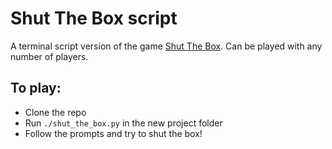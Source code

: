 # Shut The Box script

A terminal script version of the game [Shut The Box](https://en.wikipedia.org/wiki/Shut_the_box). Can be played with any number of players.

## To play:
- Clone the repo
- Run `./shut_the_box.py` in the new project folder
- Follow the prompts and try to shut the box!
